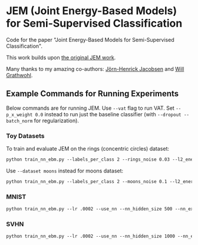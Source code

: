 # JEM (Joint Energy-Based Models) for Semi-Supervised Classification

Code for the paper "Joint Energy-Based Models for Semi-Supervised Classification". 

This work builds upon [the original JEM work](https://github.com/wgrathwohl/JEM).

Many thanks to my amazing co-authors: [Jörn-Henrick Jacobsen](https://jhjacobsen.github.io/) and [Will Grathwohl](http://www.cs.toronto.edu/~wgrathwohl/). 


## Example Commands for Running Experiments

Below commands are for running JEM. Use ```--vat``` flag to run VAT. Set ```--p_x_weight 0.0``` instead to run just the baseline classifier (with ```--dropout --batch_norm``` for regularization).

### Toy Datasets
To train and evaluate JEM on the rings (concentric circles) dataset:
```markdown
python train_nn_ebm.py --labels_per_class 2 --rings_noise 0.03 --l2_energy_reg 0.0002 --l2_energy_reg_neg --n_rings_data 1000 --lr .001 --use_nn --batch_size 20 --dataset rings --n_valid 200 --optimizer adam --p_x_weight 1.0 --p_y_given_x_weight 1.0 --p_x_y_weight 0.0 --sigma .03 --data_seed 20 --plot_uncond --warmup_iters 10 --weight_decay .0005 --sgld_lr .00125 --sgld_std .05 --temper_init 1. --ul_batch_size 100 --viz_every 10
```
Use ```--dataset moons``` instead for moons dataset:

```markdown
python train_nn_ebm.py --labels_per_class 2 --moons_noise 0.1 --l2_energy_reg 0.001 --l2_energy_reg_neg --n_moons_data 1000 --lr .001 --use_nn --batch_size 20 --dataset moons --n_valid 200 --optimizer adam --p_x_weight 1.0 --p_y_given_x_weight 1.0 --p_x_y_weight 0.0 --sigma .03 --data_seed 20 --plot_uncond --warmup_iters 10 --save_dir . --weight_decay .0005 --sgld_lr .00125 --sgld_std .05 --temper_init 1. --ul_batch_size 100 --viz_every 10
```

### MNIST

```markdown
python train_nn_ebm.py --lr .0002 --use_nn --nn_hidden_size 500 --nn_extra_layers 2 --batch_size 50 --dataset mnist --n_valid 5000 --labels_per_class 10 --optimizer adam --p_x_weight 1.0 --p_y_given_x_weight 1.0 --p_x_y_weight 0.0 --sigma .03 --warmup_iters 1000 --n_steps 40
```

### SVHN

```markdown
python train_nn_ebm.py --lr .0002 --use_nn --nn_hidden_size 1000 --nn_extra_layers 1 --batch_size 100 --dataset svhn --n_valid 5000 --labels_per_class 100 --optimizer adam --p_x_weight 1.0 --p_y_given_x_weight 1.0 --p_x_y_weight 0.0 --sigma .03 --warmup_iters 1000 --n_steps 40 
```

